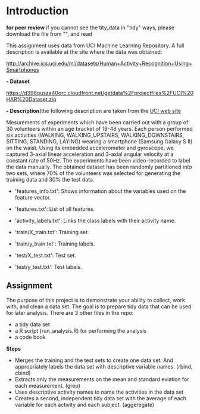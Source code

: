 Introduction
=======================================================
**for peer review**
if you cannot see the tity_data in "tidy" ways, please
download the file from "", and read

This assignment uses data from UCI Machine Learning Repository. A full description is available at the site where the data was obtained: 

http://archive.ics.uci.edu/ml/datasets/Human+Activity+Recognition+Using+Smartphones

**- Dataset** 

https://d396qusza40orc.cloudfront.net/getdata%2Fprojectfiles%2FUCI%20HAR%20Dataset.zip

**- Description**(the following description are taken from the [UCI web site](http://archive.ics.uci.edu/ml/datasets/Human+Activity+Recognition+Using+Smartphones)

Mesurements of experiments which have been carried out with a group of 30 volunteers within an age bracket of 19-48 years. Each person performed six activities (WALKING, WALKING_UPSTAIRS, WALKING_DOWNSTAIRS, SITTING, STANDING, LAYING) wearing a smartphone (Samsung Galaxy S II) on the waist. Using its embedded accelerometer and gyroscope, we captured 3-axial linear acceleration and 3-axial angular velocity at a constant rate of 50Hz. The experiments have been video-recorded to label the data manually. The obtained dataset has been randomly partitioned into two sets, where 70% of the volunteers was selected for generating the training data and 30% the test data.

- 'features_info.txt': Shows information about the variables used on the feature vector.

- 'features.txt': List of all features.

- 'activity_labels.txt': Links the class labels with their activity name.

- 'train/X_train.txt': Training set.

- 'train/y_train.txt': Training labels.

- 'test/X_test.txt': Test set.

- 'test/y_test.txt': Test labels.



## Assignment
The purpose of this project is to demonstrate your ability to collect, work with, and clean a data set. The goal is to prepare tidy data that can be used for later analysis. There are 3 other files in the repo:
- a tidy data set 
- a R script (run_analysis.R) for performing the analysis
- a code book  

**Steps**
- Merges the training and the test sets to create one data set. And appropriately labels the data set with descriptive variable names. (rbind, cbind)
-  Extracts only the measurements on the mean and standard eviation for each measurement. (grep)
-  Uses descriptive activity names to name the activities in the data set
-  Creates a second, independent tidy data set with the average of each variable for each activity and each subject. (aggeregate)


 

